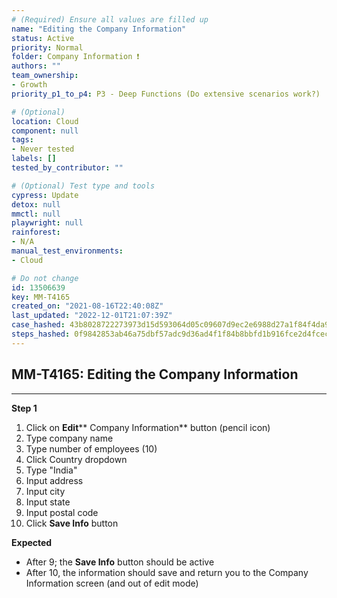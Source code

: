 ```yaml
---
# (Required) Ensure all values are filled up
name: "Editing the Company Information"
status: Active
priority: Normal
folder: Company Information ❗
authors: ""
team_ownership: 
- Growth
priority_p1_to_p4: P3 - Deep Functions (Do extensive scenarios work?)

# (Optional)
location: Cloud
component: null
tags: 
- Never tested
labels: []
tested_by_contributor: ""

# (Optional) Test type and tools
cypress: Update
detox: null
mmctl: null
playwright: null
rainforest: 
- N/A
manual_test_environments: 
- Cloud

# Do not change
id: 13506639
key: MM-T4165
created_on: "2021-08-16T22:40:08Z"
last_updated: "2022-12-01T21:07:39Z"
case_hashed: 43b8028722273973d15d593064d05c09607d9ec2e6988d27a1f84f4da94cdbf63aaf786cb4b201d2039da6801ec6eb69
steps_hashed: 0f9842853ab46a75dbf57adc9d36ad4f1f84b8bbfd1b916fce2d4fcec9171bb9eeacc241249faf638f5aa41234cdea25
---
```


<!-- (Auto-generated) Based on frontmatter's "key" and "name" -->

## MM-T4165: Editing the Company Information

---

**Step 1**

1. Click on **Edit**\*\* Company Information\*\* button (pencil icon)
2. Type company name
3. Type number of employees (10)
4. Click Country dropdown
5. Type "India"
6. Input address
7. Input city
8. Input state
9. Input postal code
10. Click **Save Info** button

**Expected**

- After 9; the **Save Info** button should be active
- After 10, the information should save and return you to the Company Information screen (and out of edit mode)
